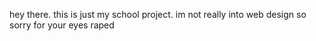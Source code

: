 hey there. this is just my school project. im not really into web design so sorry for your eyes raped
